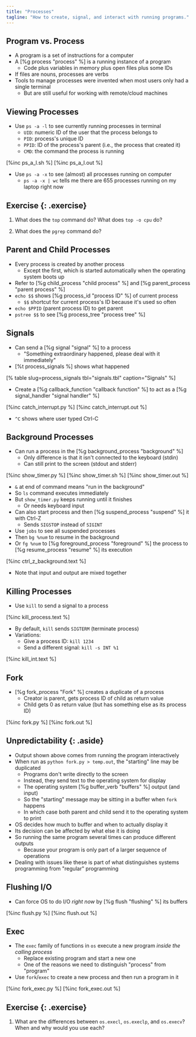 ```yaml
---
title: "Processes"
tagline: "How to create, signal, and interact with running programs."
---
```


## Program vs. Process

-   A program is a set of instructions for a computer
-   A [%g process "process" %] is a running instance of a program
    -   Code plus variables in memory plus open files plus some IDs
-   If files are nouns, processes are verbs
-   Tools to manage processes were invented when most users only had a single terminal
    -   But are still useful for working with remote/cloud machines

## Viewing Processes

-   Use `ps -a -l` to see currently running processes in terminal
    -   `UID`: numeric ID of the user that the process belongs to
    -   `PID`: process's unique ID
    -   `PPID`: ID of the process's parent (i.e., the process that created it)
    -   `CMD`: the command the process is running

[%inc ps_a_l.sh %]
[%inc ps_a_l.out %]

-   Use `ps -a -x` to see (almost) all processes running on computer
    -   `ps -a -x | wc` tells me there are 655 processes running on my laptop right now

## Exercise {: .exercise}

1.  What does the `top` command do?
    What does `top -o cpu` do?

1.  What does the `pgrep` command do?

## Parent and Child Processes

-   Every process is created by another process
    -   Except the first, which is started automatically when the operating system boots up
-   Refer to [%g child_process "child process" %] and [%g parent_process "parent process" %]
-   `echo $$` shows [%g process_id "process ID" %] of current process
    -   `$$` shortcut for current process's ID because it's used so often
-   `echo $PPID` (parent process ID) to get parent
-   `pstree $$` to see [%g process_tree "process tree" %]

## Signals

-   Can send a [%g signal "signal" %] to a process
    -   "Something extraordinary happened, please deal with it immediately"
-   [%t process_signals %] shows what happened

[% table slug=process_signals tbl="signals.tbl" caption="Signals" %]

-   Create a [%g callback_function "callback function" %]
    to act as a [%g signal_handler "signal handler" %]

[%inc catch_interrupt.py %]
[%inc catch_interrupt.out %]

-   `^C` shows where user typed Ctrl-C

## Background Processes

-   Can run a process in the [%g background_process "background" %]
    -   Only difference is that it isn't connected to the keyboard (stdin)
    -   Can still print to the screen (stdout and stderr)

[%inc show_timer.py %]
[%inc show_timer.sh %]
[%inc show_timer.out %]

-   `&` at end of command means "run in the background"
-   So `ls` command executes immediately
-   But `show_timer.py` keeps running until it finishes
    -   Or needs keyboard input
-   Can also start process and then [%g suspend_process "suspend" %] it with Ctrl-Z
    -   Sends `SIGSTOP` instead of `SIGINT`
-   Use `jobs` to see all suspended processes
-   Then <code>bg %<em>num</em></code> to resume in the background
-   Or <code>fg %<em>num</em></code> to [%g foreground_process "foreground" %] the process
    to [%g resume_process "resume" %] its execution

[%inc ctrl_z_background.text %]

-   Note that input and output are mixed together

## Killing Processes

-   Use `kill` to send a signal to a process

[%inc kill_process.text %]

-   By default, `kill` sends `SIGTERM` (terminate process)
-   Variations:
    -   Give a process ID: `kill 1234`
    -   Send a different signal: `kill -s INT %1`

[%inc kill_int.text %]

## Fork

-   [%g fork_process "Fork" %] creates a duplicate of a process
    -   Creator is parent, gets process ID of child as return value
    -   Child gets 0 as return value (but has something else as its process ID)

[%inc fork.py %]
[%inc fork.out %]

## Unpredictability {: .aside}

-   Output shown above comes from running the program interactively
-   When run as `python fork.py > temp.out`, the "starting" line may be duplicated
    -   Programs don't write directly to the screen
    -   Instead, they send text to the operating system for display
    -   The operating system [%g buffer_verb "buffers" %] output (and input)
    -   So the "starting" message may be sitting in a buffer when `fork` happens
    -   In which case both parent and child send it to the operating system to print
-   OS decides how much to buffer and when to actually display it
-   Its decision can be affected by what else it is doing
-   So running the same program several times can produce different outputs
    -   Because your program is only part of a larger sequence of operations
-   Dealing with issues like these is
    part of what distinguishes systems programming from "regular" programming

## Flushing I/O

-   Can force OS to do I/O *right now* by [%g flush "flushing" %] its buffers

[%inc flush.py %]
[%inc flush.out %]

## Exec

-   The `exec` family of functions in `os` execute a new program
    *inside the calling process*
    -   Replace existing program and start a new one
    -   One of the reasons we need to distinguish "process" from "program"
-   Use `fork`/`exec` to create a new process and then run a program in it

[%inc fork_exec.py %]
[%inc fork_exec.out %]

## Exercise {: .exercise}

1.  What are the differences between `os.execl`, `os.execlp`, and `os.execv`?
    When and why would you use each?
